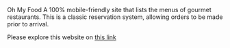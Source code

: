 Oh My Food
A 100% mobile-friendly site that lists the menus of gourmet restaurants. This is a classic reservation system, allowing orders to be made prior to arrival.

Please explore this website on [this link](lexycodes.github.io)
